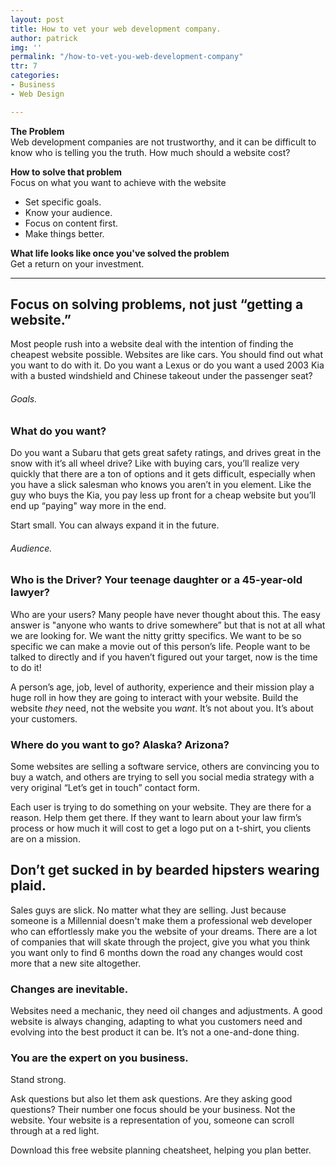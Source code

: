 ```yaml
---
layout: post
title: How to vet your web development company.
author: patrick
img: ''
permalink: "/how-to-vet-you-web-development-company"
ttr: 7
categories:
- Business
- Web Design

---
```

**The Problem**  
Web development companies are not trustworthy, and it can be difficult to know who is telling you the truth. How much should a website cost?

**How to solve that problem**  
Focus on what you want to achieve with the website

* Set specific goals.
* Know your audience.
* Focus on content first.
* Make things better.

**What life looks like once you've solved the problem**  
Get a return on your investment.

***

## Focus on solving problems, not just “getting a website.”

Most people rush into a website deal with the intention of finding the cheapest website possible. Websites are like cars. You should find out what you want to do with it. Do you want a Lexus or do you want a used 2003 Kia with a busted windshield and Chinese takeout under the passenger seat?

###### Goals.

### What do you want?

Do you want a Subaru that gets great safety ratings, and drives great in the snow with it’s all wheel drive? Like with buying cars, you’ll realize very quickly that there are a ton of options and it gets difficult, especially when you have a slick salesman who knows you aren’t in you element. Like the guy who buys the Kia, you pay less up front for a cheap website but you’ll end up “paying" way more in the end.

Start small. You can always expand it in the future.

###### Audience.

### Who is the Driver? Your teenage daughter or a 45-year-old lawyer?

Who are your users? Many people have never thought about this. The easy answer is "anyone who wants to drive somewhere” but that is not at all what we are looking for. We want the nitty gritty specifics. We want to be so specific we can make a movie out of this person’s life. People want to be talked to directly and if you haven’t figured out your target, now is the time to do it!

A person’s age, job, level of authority, experience and their mission play a huge roll in how they are going to interact with your website. Build the website _they_ need, not the website you _want_. It’s not about you. It’s about your customers.

### Where do you want to go? Alaska? Arizona?

Some websites are selling a software service, others are convincing you to buy a watch, and others are trying to sell you social media strategy with a very original “Let’s get in touch” contact form. 

Each user is trying to do something on your website. They are there for a reason. Help them get there. If they want to learn about your law firm’s process or how much it will cost to get a logo put on a t-shirt, you clients are on a mission.

## Don’t get sucked in by bearded hipsters wearing plaid.

Sales guys are slick. No matter what they are selling. Just because someone is a Millennial doesn't make them a professional web developer who can effortlessly make you the website of your dreams. There are a lot of companies that will skate through the project, give you what you think you want only to find 6 months down the road any changes would cost more that a new site altogether.

### Changes are inevitable.

Websites need a mechanic, they need oil changes and adjustments. A good website is always changing, adapting to what you customers need and evolving into the best product it can be. It’s not a one-and-done thing.

### You are the expert on you business.

Stand strong.

Ask questions but also let them ask questions. Are they asking good questions? Their number one focus should be your business. Not the website. Your website is a representation of you, someone can scroll through at a red light.

Download this free website planning cheatsheet, helping you plan better.